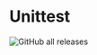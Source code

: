 # Unittest
![GitHub all releases](https://img.shields.io/github/downloads/Arisheila/Unittest/total?logo=github&style=plastic)
